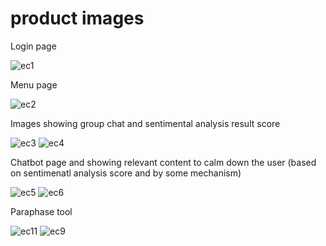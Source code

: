 # product images 
Login page

![ec1](https://github.com/user-attachments/assets/5e0aa4a5-b7f0-4f5d-bb1f-25149b7fa741)

Menu page 

![ec2](https://github.com/user-attachments/assets/530b2491-39a5-4259-b033-1dbe08647f86)

Images showing group chat and sentimental analysis result score

![ec3](https://github.com/user-attachments/assets/89c30969-b50e-4ffb-a751-47e26a28e83b)
![ec4](https://github.com/user-attachments/assets/6d478040-5094-41ec-adb7-177a8820b0ed)

Chatbot page and showing relevant content to calm down the user (based on sentimenatl analysis score and by some mechanism)

![ec5](https://github.com/user-attachments/assets/ce36907b-b278-4f9d-a017-2235aec0ad48)
![ec6](https://github.com/user-attachments/assets/d67430cd-3be8-409f-abec-ad89c2e4e3cb)

Paraphase tool

![ec11](https://github.com/user-attachments/assets/48a5de6c-6a88-42a1-ae2c-9f4388885ab2)
![ec9](https://github.com/user-attachments/assets/65238944-bd06-4b4a-a4bb-463cafc71ea2)

